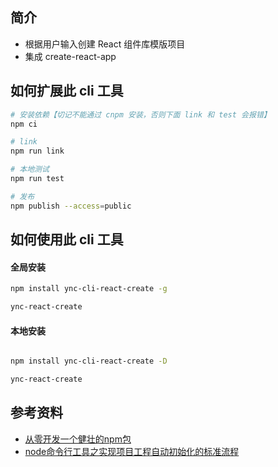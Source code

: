 ## 简介

- 根据用户输入创建 React 组件库模版项目
- 集成 create-react-app

## 如何扩展此 cli 工具

```bash
# 安装依赖【切记不能通过 cnpm 安装，否则下面 link 和 test 会报错】
npm ci

# link
npm run link

# 本地测试
npm run test

# 发布
npm publish --access=public
```

## 如何使用此 cli 工具

#### 全局安装

```bash
npm install ync-cli-react-create -g

ync-react-create
```

#### 本地安装

```bash

npm install ync-cli-react-create -D

ync-react-create
```

## 参考资料

- [从零开发一个健壮的npm包](https://juejin.cn/post/6844903605229584398)
- [node命令行工具之实现项目工程自动初始化的标准流程](https://juejin.cn/post/6844903910793019399)
